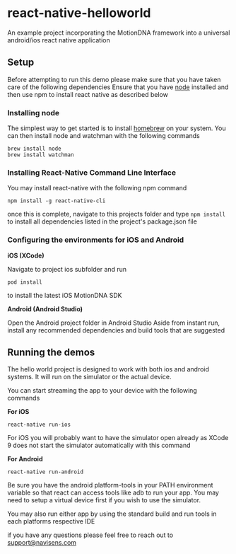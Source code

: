 # react-native-helloworld
An example project incorporating the MotionDNA framework into a universal android/ios react native application

## Setup
Before attempting to run this demo please make sure that you have taken care of the following dependencies
Ensure that you have [node](https://nodejs.org/en/download/) installed and then use npm to install react native as described below

### Installing node
The simplest way to get started is to install [homebrew](https://brew.sh) on your system.
You can then install node and watchman with the following commands
```
brew install node
brew install watchman
```

### Installing React-Native Command Line Interface
You may install react-native with the following npm command
```
npm install -g react-native-cli
```
once this is complete, navigate to this projects folder and type ```npm install``` to install all dependencies listed in the project's package.json file

### Configuring the environments for iOS and Android

__iOS (XCode)__

Navigate to project ios subfolder and run
```
pod install
```
to install the latest iOS MotionDNA SDK

__Android (Android Studio)__

Open the Android project folder in Android Studio
Aside from instant run, install any recommended dependencies and build tools that are suggested


## Running the demos
The hello world project is designed to work with both ios and android systems. It will run on the simulator or the actual device.

You can start streaming the app to your device with the following commands

__For iOS__

```
react-native run-ios
```
For iOS you will probably want to have the simulator open already as XCode 9 does not start the simulator automatically with this command

__For Android__

```
react-native run-android
```
Be sure you have the android platform-tools in your PATH environment variable so that react can access tools like adb to run your app. You may need to setup a virtual device first if you wish to use the simulator.

You may also run either app by using the standard build and run tools in each platforms respective IDE

if you have any questions please feel free to reach out to support@navisens.com 

